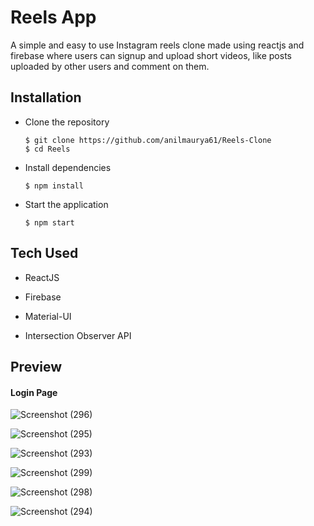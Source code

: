 # Reels App
A simple and easy to use Instagram reels clone made using reactjs and firebase where users can signup and upload short videos, like posts uploaded by other users and comment on them.


## Installation

* Clone the repository 
    ```
    $ git clone https://github.com/anilmaurya61/Reels-Clone
    $ cd Reels
    ```

* Install dependencies
    
    ```
    $ npm install
    ```
    
* Start the application
    
    ```
    $ npm start
    ```

## Tech Used

* ReactJS

* Firebase

* Material-UI

* Intersection Observer API

## Preview

#### Login Page

![Screenshot (296)](https://user-images.githubusercontent.com/56387037/167766610-400ae982-e376-408d-92c6-b18458f9491b.png)

![Screenshot (295)](https://user-images.githubusercontent.com/56387037/167766625-6adc44aa-218c-448a-a55a-1ac6203062d9.png)

![Screenshot (293)](https://user-images.githubusercontent.com/56387037/167766661-0edc4542-0da3-453b-a5a5-f5172e68aa09.png)

![Screenshot (299)](https://user-images.githubusercontent.com/56387037/167767235-521cc416-e41e-4bab-ae56-8b3e0b06ac67.png)

![Screenshot (298)](https://user-images.githubusercontent.com/56387037/167766674-4dbbbde9-7bac-481d-9cef-a366a1fbb547.png)

![Screenshot (294)](https://user-images.githubusercontent.com/56387037/167766686-a3ba42b5-06db-446e-baac-b7ecdb38131a.png)

